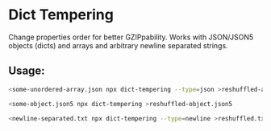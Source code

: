 # Dict Tempering

Change properties order for better GZIPpability. Works with JSON/JSON5 objects (dicts) and arrays and arbitrary newline separated strings.

## Usage:

```sh
<some-unordered-array.json npx dict-tempering --type=json >reshuffled-array.json
```
```sh
<some-object.json5 npx dict-tempering >reshuffled-object.json5
```
```sh
<newline-separated.txt npx dict-tempering --type=newline >reshuffled.txt
```
